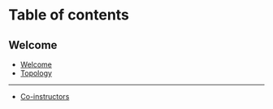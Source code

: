 # Table of contents

## Welcome

* [Welcome](README.md)
* [Topology](welcome/readme.md)

***

* [Co-instructors](co-instructors.md)
